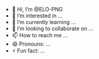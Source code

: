 - 👋 Hi, I’m @ELO-PNG
- 👀 I’m interested in ...
- 🌱 I’m currently learning ...
- 💞️ I’m looking to collaborate on ...
- 📫 How to reach me ...
- 😄 Pronouns: ...
- ⚡ Fun fact: ...

<!---
ELO-PNG/ELO-PNG is a ✨ special ✨ repository because its `README.md` (this file) appears on your GitHub profile.
You can click the Preview link to take a look at your changes.
--->

